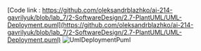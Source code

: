 [Code link : https://github.com/oleksandrblazhko/ai-214-gavrilyuk/blob/lab_7/2-SoftwareDesign/2.7-PlantUML/UML-Deployment.puml](https://github.com/oleksandrblazhko/ai-214-gavrilyuk/blob/lab_7/2-SoftwareDesign/2.7-PlantUML/UML-Deployment.puml)
![UmlDeploymentPuml](https://www.planttext.com/api/plantuml/png/JL2nIWD14Arllc98bGWHx4E8s4OKJYknM6udtfAxtMDlhX0916l1pZQ_48nYO_8Dit_a1698CyoyzsRUOoOjcyXTNG6muuhm_dewbA_q8MlPfANMNrcZDZlvaOtiqZAzAhYLRNf7MSaA-xTJvNNXKxuLVHi0L3HZv83HFPMCraKgs0KFqCwTRqmqDHQXRe8dppa_gwi6k03mmHBsHgEyranDgVnut4FJOdi4y0MoVzdD5Lvw6uEpUvaIsV4gFk3PkMdc_OC0S-wi2uD7o1Qm072UASvCGNWNkgBCYqYa-Ku679wu0ap8s_sN_W00)

